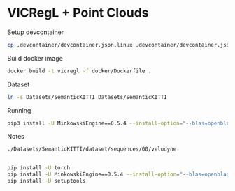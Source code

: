 # VICRegL + Point Clouds

Setup devcontainer
```bash
cp .devcontainer/devcontainer.json.linux .devcontainer/devcontainer.json
```

Build docker image
```bash
docker build -t vicregl -f docker/Dockerfile .
```

Dataset
```bash
ln -s Datasets/SemanticKITTI Datasets/SemanticKITTI
```

Running
```bash
pip3 install -U MinkowskiEngine==0.5.4 --install-option="--blas=openblas" -v --no-deps
```

Notes
```bash
./Datasets/SemanticKITTI/dataset/sequences/00/velodyne


pip install -U torch
pip install -U MinkowskiEngine==0.5.4 --install-option="--blas=openblas" -v --no-deps
pip install -U setuptools
```

